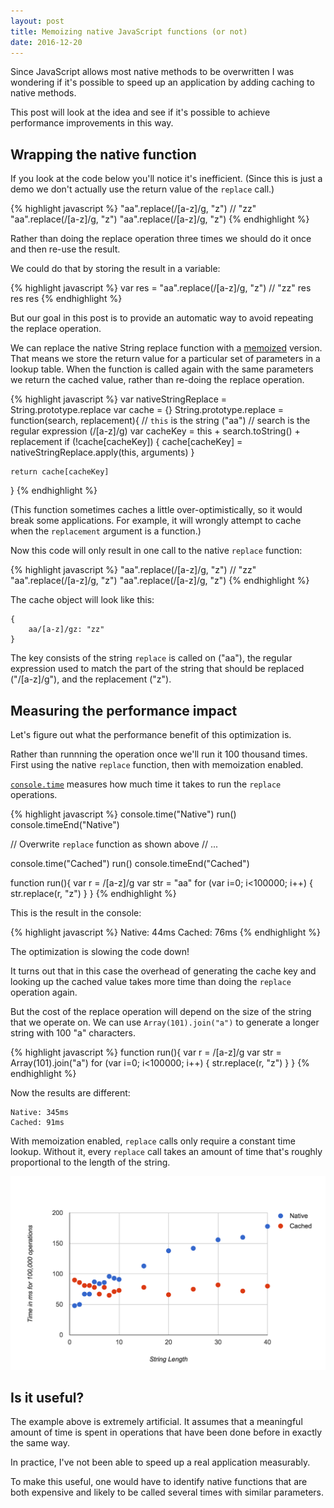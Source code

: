 ```yaml
---
layout: post
title: Memoizing native JavaScript functions (or not)
date: 2016-12-20
---
```


Since JavaScript allows most native methods to be overwritten I was wondering if it's possible to speed up an application by adding caching to native methods.

This post will look at the idea and see if it's possible to achieve performance improvements in this way.

## Wrapping the native function

If you look at the code below you'll notice it's inefficient. (Since this is just a demo we don't actually use the return value of the `replace` call.)

{% highlight javascript %}
"aa".replace(/[a-z]/g, "z") // "zz"
"aa".replace(/[a-z]/g, "z")
"aa".replace(/[a-z]/g, "z")
{% endhighlight %}

Rather than doing the replace operation three times we should do it once and then re-use the result.

We could do that by storing the result in a variable:

{% highlight javascript %}
var res = "aa".replace(/[a-z]/g, "z") // "zz"
res
res
res
{% endhighlight %}

But our goal in this post is to provide an automatic way to avoid repeating the replace operation.

We can replace the native String replace function with a [memoized](https://en.wikipedia.org/wiki/Memoization) version. That means we store the return value for a particular set of parameters in a lookup table. When the function is called again with the same parameters we return the cached value, rather than re-doing the replace operation.

{% highlight javascript %}
var nativeStringReplace = String.prototype.replace
var cache = {}
String.prototype.replace = function(search, replacement){
    // `this` is the string ("aa")
    // search is the regular expression (/[a-z]/g)
    var cacheKey = this + search.toString() + replacement
    if (!cache[cacheKey]) {
        cache[cacheKey] = nativeStringReplace.apply(this, arguments)
    }
    
    return cache[cacheKey]
}
{% endhighlight %}

(This function sometimes caches a little over-optimistically, so it would break some applications. For example, it will wrongly attempt to cache when the `replacement` argument is a function.)

Now this code will only result in one call to the native `replace` function:

{% highlight javascript %}
"aa".replace(/[a-z]/g, "z") // "zz"
"aa".replace(/[a-z]/g, "z")
"aa".replace(/[a-z]/g, "z")
{% endhighlight %}

The cache object will look like this:

    {
        aa/[a-z]/gz: "zz"
    }

The key consists of the string `replace` is called on ("aa"), the regular expression used to match the part of the string that should be replaced ("/[a-z]/g"), and the replacement ("z").

## Measuring the performance impact

Let's figure out what the performance benefit of this optimization is.

Rather than runnning the operation once we'll run it 100 thousand times. First using the native `replace` function, then with memoization enabled.

[`console.time`](https://developer.mozilla.org/en-US/docs/Web/API/Console/time) measures how much time it takes to run the `replace` operations.

{% highlight javascript %}
console.time("Native")
run()
console.timeEnd("Native")

// Overwrite `replace` function as shown above
// ...

console.time("Cached")
run()
console.timeEnd("Cached")

function run(){
    var r = /[a-z]/g
    var str = "aa"
    for (var i=0; i<100000; i++) {
        str.replace(r, "z")
    }
}
{% endhighlight %}

This is the result in the console:

{% highlight javascript %}
Native: 44ms
Cached: 76ms
{% endhighlight %}

The optimization is slowing the code down!

It turns out that in this case the overhead of generating the cache key and looking up the cached value takes more time than doing the `replace` operation again.

But the cost of the replace operation will depend on the size of the string that we operate on. We can use `Array(101).join("a")` to generate a longer string with 100 "a" characters.

{% highlight javascript %}
function run(){
    var r = /[a-z]/g
    var str = Array(101).join("a")
    for (var i=0; i<100000; i++) {
        str.replace(r, "z")
    }
}
{% endhighlight %}

Now the results are different:

    Native: 345ms
    Cached: 91ms

With memoization enabled, `replace` calls only require a constant time lookup. Without it, every `replace` call takes an amount of time that's roughly proportional to the length of the string.

![](/img/blog/native-functions-memoized/native-vs-cached-performance.png)

## Is it useful?

The example above is extremely artificial. It assumes that a meaningful amount of time is spent in operations that have been done before in exactly the same way.

In practice, I've not been able to speed up a real application measurably.

To make this useful, one would have to identify native functions that are both expensive and likely to be called several times with similar parameters.

